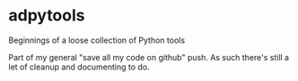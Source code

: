 # adpytools
Beginnings of a loose collection of Python tools

Part of my general "save all my code on github" push. As such there's still a let of cleanup and documenting to do.
